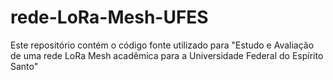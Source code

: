 # rede-LoRa-Mesh-UFES
Este repositório contém o código fonte utilizado para "Estudo e Avaliação de uma rede LoRa Mesh acadêmica para a Universidade Federal do Espírito Santo"
